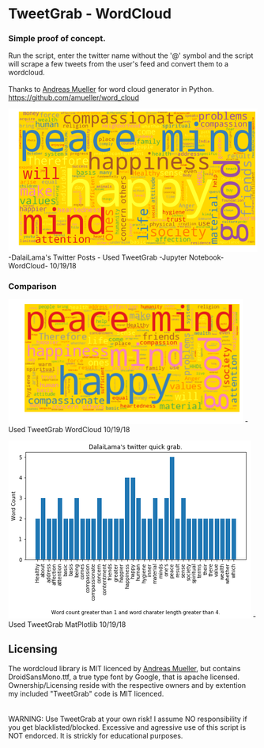 # TweetGrab - WordCloud
### Simple proof of concept.
Run the script, enter the twitter name without the '@' symbol and the script will scrape a few tweets from the user's feed and convert them to a wordcloud.
<br/><br/>
Thanks to [Andreas Mueller](http://amueller.github.io/) for word cloud generator in Python.
https://github.com/amueller/word_cloud


![WordCloud](https://github.com/Hamberfim/TweetGrab_WordCloud/blob/master/DalaiLamaJupt.png)
-DalaiLama's Twitter Posts - Used TweetGrab -Jupyter Notebook- WordCloud- 10/19/18


### Comparison
![WordCloud](https://github.com/Hamberfim/TweetGrab_WordCloud/blob/master/DalaiLama.png)
-Used TweetGrab WordCloud 10/19/18

![Plot](https://github.com/Hamberfim/TweetGrab_WordCloud/blob/master/DalaiLamaBar.png)
-Used TweetGrab MatPlotlib 10/19/18
<br/>
## Licensing
The wordcloud library is MIT licenced by [Andreas Mueller](http://amueller.github.io/), but contains DroidSansMono.ttf, a true type font by Google, that is apache licensed. Ownership/Licensing reside with the respective owners and by extention my included "TweetGrab" code is MIT licenced.
<br/><br/><br/>
WARNING: 
Use TweetGrab at your own risk! I assume NO responsibility if you get blacklisted/blocked. Excessive and agressive use of this script is NOT endorced. It is strickly for educational purposes.
